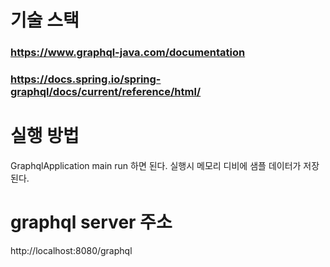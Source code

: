 # 기술 스택
### https://www.graphql-java.com/documentation
### https://docs.spring.io/spring-graphql/docs/current/reference/html/

# 실행 방법
GraphqlApplication main run 하면 된다.
실행시 메모리 디비에 샘플 데이터가 저장된다.

# graphql server 주소
http://localhost:8080/graphql


